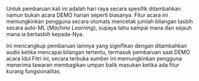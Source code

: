Untuk pembaruan kali ini adalah hari raya secara spesifik ditambahkan namun bukan acara DEMO harian seperti biasanya. Fitur acara ini memungkinkan pengguna secara otomats mencetak jumlah bilangan tasbih secara auto-ML (_Machine Learning_), supaya tahu sampai mana dan sejauh mana ia bertasbih kepada-Nya.

Ini mencangkup pembaruan lainnya yang signifikan dengan ditambahkan audio ketika mencapai bilangan tertentu, termasuk pembaruan saat DEMO acara Idul Fitri ini, secara terbuka sumber ini memungkinkan pengguna menerima tawaran membagikan umpan balik masukan ketika ada fitur kurang fungsionalitas.
